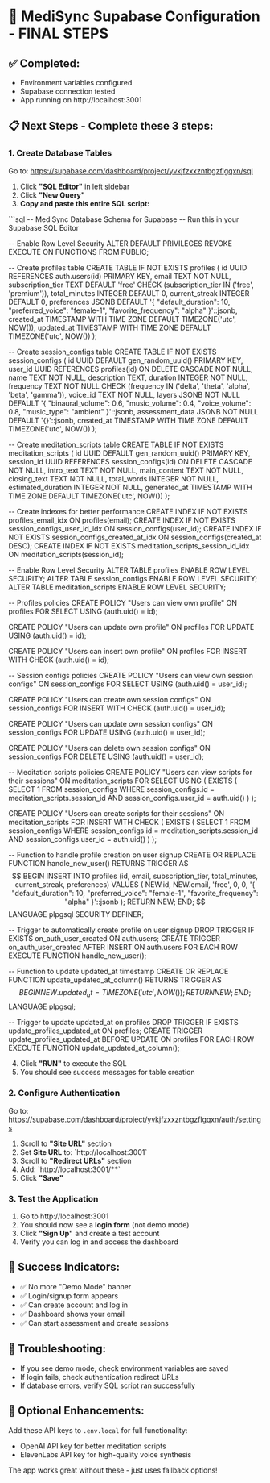 # 🚀 MediSync Supabase Configuration - FINAL STEPS

## ✅ Completed:
- Environment variables configured
- Supabase connection tested
- App running on http://localhost:3001

## 📋 Next Steps - Complete these 3 steps:

### 1. Create Database Tables
Go to: https://supabase.com/dashboard/project/yvkjfzxxzntbgzflgqxn/sql

1. Click **"SQL Editor"** in left sidebar
2. Click **"New Query"**
3. **Copy and paste this entire SQL script:**

\`\`\`sql
-- MediSync Database Schema for Supabase
-- Run this in your Supabase SQL Editor

-- Enable Row Level Security
ALTER DEFAULT PRIVILEGES REVOKE EXECUTE ON FUNCTIONS FROM PUBLIC;

-- Create profiles table
CREATE TABLE IF NOT EXISTS profiles (
  id UUID REFERENCES auth.users(id) PRIMARY KEY,
  email TEXT NOT NULL,
  subscription_tier TEXT DEFAULT 'free' CHECK (subscription_tier IN ('free', 'premium')),
  total_minutes INTEGER DEFAULT 0,
  current_streak INTEGER DEFAULT 0,
  preferences JSONB DEFAULT '{
    "default_duration": 10,
    "preferred_voice": "female-1",
    "favorite_frequency": "alpha"
  }'::jsonb,
  created_at TIMESTAMP WITH TIME ZONE DEFAULT TIMEZONE('utc', NOW()),
  updated_at TIMESTAMP WITH TIME ZONE DEFAULT TIMEZONE('utc', NOW())
);

-- Create session_configs table
CREATE TABLE IF NOT EXISTS session_configs (
  id UUID DEFAULT gen_random_uuid() PRIMARY KEY,
  user_id UUID REFERENCES profiles(id) ON DELETE CASCADE NOT NULL,
  name TEXT NOT NULL,
  description TEXT,
  duration INTEGER NOT NULL,
  frequency TEXT NOT NULL CHECK (frequency IN ('delta', 'theta', 'alpha', 'beta', 'gamma')),
  voice_id TEXT NOT NULL,
  layers JSONB NOT NULL DEFAULT '{
    "binaural_volume": 0.6,
    "music_volume": 0.4,
    "voice_volume": 0.8,
    "music_type": "ambient"
  }'::jsonb,
  assessment_data JSONB NOT NULL DEFAULT '{}'::jsonb,
  created_at TIMESTAMP WITH TIME ZONE DEFAULT TIMEZONE('utc', NOW())
);

-- Create meditation_scripts table
CREATE TABLE IF NOT EXISTS meditation_scripts (
  id UUID DEFAULT gen_random_uuid() PRIMARY KEY,
  session_id UUID REFERENCES session_configs(id) ON DELETE CASCADE NOT NULL,
  intro_text TEXT NOT NULL,
  main_content TEXT NOT NULL,
  closing_text TEXT NOT NULL,
  total_words INTEGER NOT NULL,
  estimated_duration INTEGER NOT NULL,
  generated_at TIMESTAMP WITH TIME ZONE DEFAULT TIMEZONE('utc', NOW())
);

-- Create indexes for better performance
CREATE INDEX IF NOT EXISTS profiles_email_idx ON profiles(email);
CREATE INDEX IF NOT EXISTS session_configs_user_id_idx ON session_configs(user_id);
CREATE INDEX IF NOT EXISTS session_configs_created_at_idx ON session_configs(created_at DESC);
CREATE INDEX IF NOT EXISTS meditation_scripts_session_id_idx ON meditation_scripts(session_id);

-- Enable Row Level Security
ALTER TABLE profiles ENABLE ROW LEVEL SECURITY;
ALTER TABLE session_configs ENABLE ROW LEVEL SECURITY;
ALTER TABLE meditation_scripts ENABLE ROW LEVEL SECURITY;

-- Profiles policies
CREATE POLICY "Users can view own profile" ON profiles
  FOR SELECT USING (auth.uid() = id);

CREATE POLICY "Users can update own profile" ON profiles
  FOR UPDATE USING (auth.uid() = id);

CREATE POLICY "Users can insert own profile" ON profiles
  FOR INSERT WITH CHECK (auth.uid() = id);

-- Session configs policies
CREATE POLICY "Users can view own session configs" ON session_configs
  FOR SELECT USING (auth.uid() = user_id);

CREATE POLICY "Users can create own session configs" ON session_configs
  FOR INSERT WITH CHECK (auth.uid() = user_id);

CREATE POLICY "Users can update own session configs" ON session_configs
  FOR UPDATE USING (auth.uid() = user_id);

CREATE POLICY "Users can delete own session configs" ON session_configs
  FOR DELETE USING (auth.uid() = user_id);

-- Meditation scripts policies
CREATE POLICY "Users can view scripts for their sessions" ON meditation_scripts
  FOR SELECT USING (
    EXISTS (
      SELECT 1 FROM session_configs
      WHERE session_configs.id = meditation_scripts.session_id
      AND session_configs.user_id = auth.uid()
    )
  );

CREATE POLICY "Users can create scripts for their sessions" ON meditation_scripts
  FOR INSERT WITH CHECK (
    EXISTS (
      SELECT 1 FROM session_configs
      WHERE session_configs.id = meditation_scripts.session_id
      AND session_configs.user_id = auth.uid()
    )
  );

-- Function to handle profile creation on user signup
CREATE OR REPLACE FUNCTION handle_new_user()
RETURNS TRIGGER AS $$
BEGIN
  INSERT INTO profiles (id, email, subscription_tier, total_minutes, current_streak, preferences)
  VALUES (
    NEW.id,
    NEW.email,
    'free',
    0,
    0,
    '{
      "default_duration": 10,
      "preferred_voice": "female-1",
      "favorite_frequency": "alpha"
    }'::jsonb
  );
  RETURN NEW;
END;
$$ LANGUAGE plpgsql SECURITY DEFINER;

-- Trigger to automatically create profile on user signup
DROP TRIGGER IF EXISTS on_auth_user_created ON auth.users;
CREATE TRIGGER on_auth_user_created
  AFTER INSERT ON auth.users
  FOR EACH ROW EXECUTE FUNCTION handle_new_user();

-- Function to update updated_at timestamp
CREATE OR REPLACE FUNCTION update_updated_at_column()
RETURNS TRIGGER AS $$
BEGIN
  NEW.updated_at = TIMEZONE('utc', NOW());
  RETURN NEW;
END;
$$ LANGUAGE plpgsql;

-- Trigger to update updated_at on profiles
DROP TRIGGER IF EXISTS update_profiles_updated_at ON profiles;
CREATE TRIGGER update_profiles_updated_at
  BEFORE UPDATE ON profiles
  FOR EACH ROW EXECUTE FUNCTION update_updated_at_column();


4. Click **"RUN"** to execute the SQL
5. You should see success messages for table creation

### 2. Configure Authentication
Go to: https://supabase.com/dashboard/project/yvkjfzxxzntbgzflgqxn/auth/settings

1. Scroll to **"Site URL"** section
2. Set **Site URL** to: \`http://localhost:3001\`
3. Scroll to **"Redirect URLs"** section
4. Add: \`http://localhost:3001/**\`
5. Click **"Save"**

### 3. Test the Application
1. Go to http://localhost:3001
2. You should now see a **login form** (not demo mode)
3. Click **"Sign Up"** and create a test account
4. Verify you can log in and access the dashboard

## 🎉 Success Indicators:
- ✅ No more "Demo Mode" banner
- ✅ Login/signup form appears
- ✅ Can create account and log in
- ✅ Dashboard shows your email
- ✅ Can start assessment and create sessions

## 🔧 Troubleshooting:
- If you see demo mode, check environment variables are saved
- If login fails, check authentication redirect URLs
- If database errors, verify SQL script ran successfully

## 🚀 Optional Enhancements:
Add these API keys to `.env.local` for full functionality:
- OpenAI API key for better meditation scripts
- ElevenLabs API key for high-quality voice synthesis

The app works great without these - just uses fallback options!